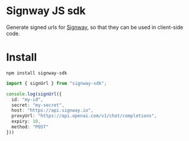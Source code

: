 # Signway JS sdk

Generate signed urls for [Signway](https://github.com/gabotechs/signway), so that they can be
used in client-side code.

# Install

```shell
npm install signway-sdk
```

```ts
import { signUrl } from "signway-sdk";

console.log(signUrl({
  id: "my-id",
  secret: "my-secret",
  host: "https://api.signway.io",
  proxyUrl: "https://api.openai.com/v1/chat/completions",
  expiry: 10,
  method: "POST"
}))
```
